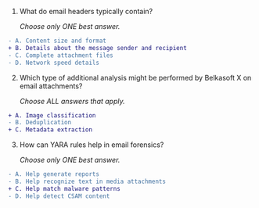 1. What do email headers typically contain?

   _Choose only ONE best answer._
```diff
- A. Content size and format
+ B. Details about the message sender and recipient
- C. Complete attachment files
- D. Network speed details
```
2. Which type of additional analysis might be performed by Belkasoft X on email attachments?

   _Choose ALL answers that apply._
```diff
+ A. Image classification
- B. Deduplication
+ C. Metadata extraction
```
3. How can YARA rules help in email forensics?

   _Choose only ONE best answer._
```diff
- A. Help generate reports
- B. Help recognize text in media attachments
+ C. Help match malware patterns
- D. Help detect CSAM content
```